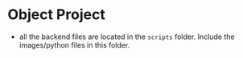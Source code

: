 # Object Project

- all the backend files are located in the `scripts` folder. Include the images/python files in this folder.
